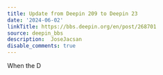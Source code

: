 ```yaml
---
title: Update from Deepin 209 to Deepin 23
date: '2024-06-02'
linkTitle: https://bbs.deepin.org/en/post/268701
source: deepin_bbs
description:  JoseJacsan 
disable_comments: true
---
```

When the D
